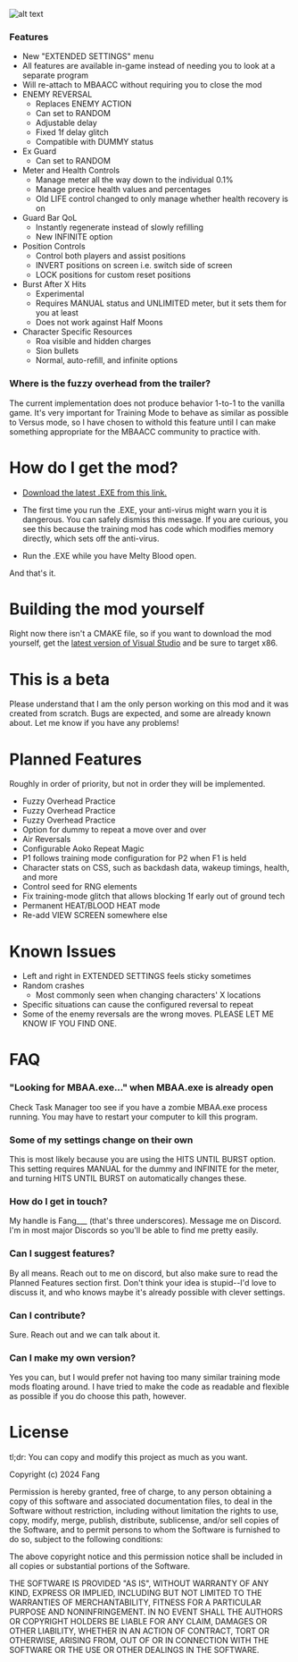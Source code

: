 ![alt text](https://github.com/fangdreth/MBAACC-Extended-Training-Mode/blob/main/Screenshots/Github%20Image.png?raw=true)

### Features

+ New "EXTENDED SETTINGS" menu
+ All features are available in-game instead of needing you to look at a separate program
+ Will re-attach to MBAACC without requiring you to close the mod
+ ENEMY REVERSAL
	+ Replaces ENEMY ACTION
	+ Can set to RANDOM
	+ Adjustable delay
	+ Fixed 1f delay glitch
	+ Compatible with DUMMY status
+ Ex Guard
	+ Can set to RANDOM
+ Meter and Health Controls
	+ Manage meter all the way down to the individual 0.1%
	+ Manage precice health values and percentages
	+ Old LIFE control changed to only manage whether health recovery is on
+ Guard Bar QoL
	+ Instantly regenerate instead of slowly refilling
	+ New INFINITE option
+ Position Controls
	+ Control both players and assist positions
	+ INVERT positions on screen i.e. switch side of screen
	+ LOCK positions for custom reset positions
+ Burst After X Hits
	+ Experimental
	+ Requires MANUAL status and UNLIMITED meter, but it sets them for you at least
	+ Does not work against Half Moons
+ Character Specific Resources
	+ Roa visible and hidden charges
	+ Sion bullets
	+ Normal, auto-refill, and infinite options

### Where is the fuzzy overhead from the trailer?
The current implementation does not produce behavior 1-to-1 to the vanilla game.  It's very important for Training Mode to behave as similar as possible to Versus mode, so I have chosen to withold this feature until I can make something appropriate for the MBAACC community to practice with.

# How do I get the mod?

- [Download the latest .EXE from this link.](https://github.com/fangdreth/MBAACC-Extended-Training-Mode/releases)  

- The first time you run the .EXE, your anti-virus might warn you it is dangerous.  You can safely dismiss this message.  If you are curious, you see this because the training mod has code which modifies memory directly, which sets off the anti-virus.

- Run the .EXE while you have Melty Blood open.

And that's it.

# Building the mod yourself

Right now there isn't a CMAKE file, so if you want to download the mod yourself, get the [latest version of Visual Studio](https://visualstudio.microsoft.com/vs/) and be sure to target x86.

# This is a beta

Please understand that I am the only person working on this mod and it was created from scratch.  Bugs are expected, and some are already known about.  Let me know if you have any problems!

# Planned Features
Roughly in order of priority, but not in order they will be implemented.
+ Fuzzy Overhead Practice
+ Fuzzy Overhead Practice
+ Fuzzy Overhead Practice
+ Option for dummy to repeat a move over and over
+ Air Reversals
+ Configurable Aoko Repeat Magic
+ P1 follows training mode configuration for P2 when F1 is held
+ Character stats on CSS, such as backdash data, wakeup timings, health, and more
+ Control seed for RNG elements
+ Fix training-mode glitch that allows blocking 1f early out of ground tech
+ Permanent HEAT/BLOOD HEAT mode
+ Re-add VIEW SCREEN somewhere else

# Known Issues
+ Left and right in EXTENDED SETTINGS feels sticky sometimes
+ Random crashes
	+ Most commonly seen when changing characters' X locations
+ Specific situations can cause the configured reversal to repeat
+ Some of the enemy reversals are the wrong moves.  PLEASE LET ME KNOW IF YOU FIND ONE.

# FAQ

### "Looking for MBAA.exe..." when MBAA.exe is already open
Check Task Manager too see if you have a zombie MBAA.exe process running.  You may have to restart your computer to kill this program.

### Some of my settings change on their own
This is most likely because you are using the HITS UNTIL BURST option.  This setting requires MANUAL for the dummy and INFINITE for the meter, and turning HITS UNTIL BURST on automatically changes these.

### How do I get in touch?
My handle is Fang\_\_\_ (that's three underscores).  Message me on Discord.  I'm in most major Discords so you'll be able to find me pretty easily.

### Can I suggest features?
By all means.  Reach out to me on discord, but also make sure to read the Planned Features section first.  Don't think your idea is stupid--I'd love to discuss it, and who knows maybe it's already possible with clever settings.

### Can I contribute?
Sure.  Reach out and we can talk about it.

### Can I make my own version?
Yes you can, but I would prefer not having too many similar training mode mods floating around.  I have tried to make the code as readable and flexible as possible if you do choose this path, however.

# License

tl;dr: You can copy and modify this project as much as you want.

Copyright (c) 2024 Fang

Permission is hereby granted, free of charge, to any person obtaining a copy of this software and associated documentation files, to deal in the Software without restriction, including without limitation the rights to use, copy, modify, merge, publish, distribute, sublicense, and/or sell copies of the Software, and to permit persons to whom the Software is furnished to do so, subject to the following conditions:

The above copyright notice and this permission notice shall be included in all copies or substantial portions of the Software.

THE SOFTWARE IS PROVIDED "AS IS", WITHOUT WARRANTY OF ANY KIND, EXPRESS OR IMPLIED, INCLUDING BUT NOT LIMITED TO THE WARRANTIES OF MERCHANTABILITY, FITNESS FOR A PARTICULAR PURPOSE AND NONINFRINGEMENT. IN NO EVENT SHALL THE AUTHORS OR COPYRIGHT HOLDERS BE LIABLE FOR ANY CLAIM, DAMAGES OR OTHER LIABILITY, WHETHER IN AN ACTION OF CONTRACT, TORT OR OTHERWISE, ARISING FROM, OUT OF OR IN CONNECTION WITH THE SOFTWARE OR THE USE OR OTHER DEALINGS IN THE SOFTWARE.